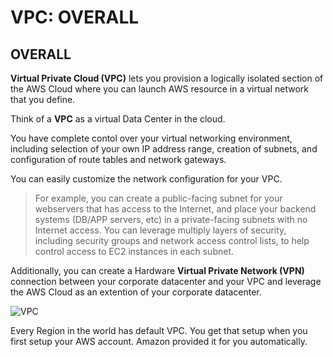 # VPC: OVERALL


## OVERALL

**Virtual Private Cloud (VPC)** lets you provision a logically isolated section of the AWS Cloud where you can launch AWS resource in a virtual network that you define.

Think of a **VPC** as a virtual Data Center in the cloud.

You have complete contol over your virtual networking environment, including selection of your own IP address range, creation of subnets, and configuration of route tables and network gateways.

You can easily customize the network configuration for your VPC. 

> For example, you can create a public-facing subnet for your webservers that has access to the Internet, and place your backend systems (DB/APP servers, etc) in a private-facing subnets with no Internet access. You can leverage multiply layers of security, including security groups and network access control lists, to help control access to EC2 instances in each subnet.

Additionally, you can create a Hardware **Virtual Private Network (VPN)** connection between your corporate datacenter and your VPC and leverage the AWS Cloud as an extention of your corporate datacenter.



![VPC](https://github.com/propalparolnapervom/OVERALL/Pictures/VPC_DIAGRAM.JPG "The VPC diagram")


Every Region in the world has default VPC. You get that setup when you first setup your AWS account. Amazon provided it for you automatically.














































